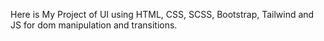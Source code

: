 Here is My Project of UI using HTML, CSS, SCSS, Bootstrap, Tailwind and JS for dom manipulation and transitions.
